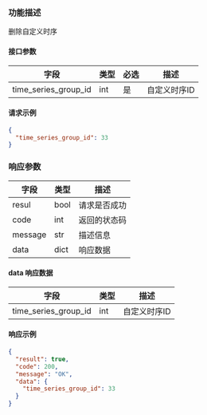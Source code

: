 ### 功能描述

删除自定义时序


#### 接口参数

| 字段                   | 类型  | 必选 | 描述      |
|----------------------|-----|----|---------|
| time_series_group_id | int | 是  | 自定义时序ID |

#### 请求示例

```json
{
  "time_series_group_id": 33
}
```

### 响应参数

| 字段      | 类型   | 描述     |
|---------|------|--------|
| resul   | bool | 请求是否成功 |
| code    | int  | 返回的状态码 |
| message | str  | 描述信息   |
| data    | dict | 响应数据   |

#### data 响应数据

| 字段                   | 类型  | 描述      |
|----------------------|-----|---------|
| time_series_group_id | int | 自定义时序ID |

#### 响应示例

```json
{
  "result": true,
  "code": 200,
  "message": "OK",
  "data": {
    "time_series_group_id": 33
  }
}
```

